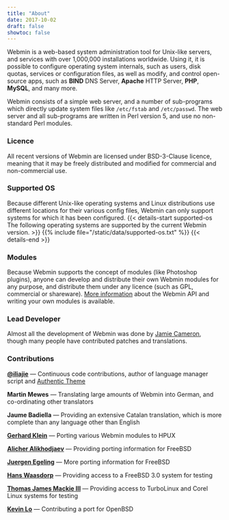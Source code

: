 ```yaml
---
title: "About"
date: 2017-10-02
draft: false
showtoc: false
---
```


Webmin is a web-based system administration tool for Unix-like servers, and services with over 1,000,000 installations worldwide. Using it, it is possible to configure operating system internals, such as users, disk quotas, services or configuration files, as well as modify, and control open-source apps, such as **BIND** DNS Server, **Apache** HTTP Server, **PHP**, **MySQL**, and many more.

Webmin consists of a simple web server, and a number of sub-programs which directly update system files like `/etc/fstab` and `/etc/passwd`. The web server and all sub-programs are written in Perl version 5, and use no non-standard Perl modules.

### Licence

All recent versions of Webmin are licensed under BSD-3-Clause licence, meaning that it may be freely distributed and modified for commercial and non-commercial use.

### Supported OS
Because different Unix-like operating systems and Linux distributions use different locations for their various config files, Webmin can only support systems for which it has been configured.
{{< details-start supported-os The following operating systems are supported by the current Webmin version. >}}
{{% include file="/static/data/supported-os.txt" %}}
{{< details-end >}}


### Modules
Because Webmin supports the concept of modules (like Photoshop plugins), anyone can develop and distribute their own Webmin modules for any purpose, and distribute them under any licence (such as GPL, commercial or shareware). [More information](https://doxfer.webmin.com/Webmin/ModuleDevelopment) about the Webmin API and writing your own modules is available.

### Lead Developer

Almost all the development of Webmin was done by [Jamie Cameron](../about-jamie), though many people have contributed patches and translations.

### Contributions

**[@iliajie](https://github.com/iliajie)** &mdash; Continuous code contributions, author of language manager script and [Authentic Theme](https://github.com/webmin/authentic-theme)

**Martin Mewes** &mdash; Translating large amounts of Webmin into German, and co-ordinating other translators

**Jaume Badiella** &mdash; Providing an extensive Catalan translation, which is more complete than any language other than English

**[Gerhard Klein](mailto:gerhard@Klein-home.de)** &mdash; Porting various Webmin modules to HPUX

**[Alicher Alikhodjaev](mailto:cher@park.ru)** &mdash; Providing porting information for FreeBSD

**[Juergen Egeling](mailto:egeling@punkt.de)** &mdash; More porting information for FreeBSD

**[Hans Waasdorp](mailto:hansw@imco.nl)** &mdash; Providing access to a FreeBSD 3.0 system for testing

**[Thomas James Mackie III](mailto:tmackie@awak.com)** &mdash; Providing access to TurboLinux and Corel Linux systems for testing

**[Kevin Lo](mailto:kevlo@openbsd.org)** &mdash; Contributing a port for OpenBSD




